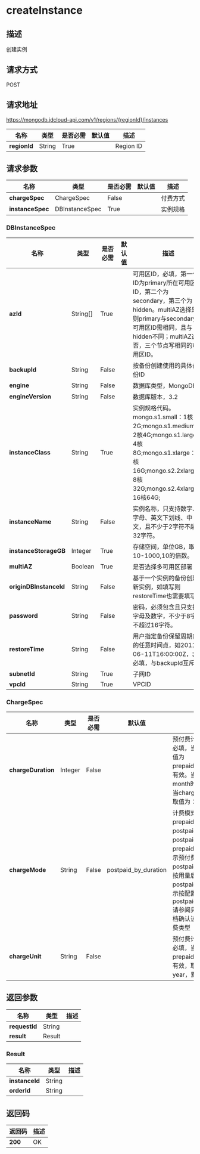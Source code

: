 # createInstance


## 描述
创建实例

## 请求方式
POST

## 请求地址
https://mongodb.jdcloud-api.com/v1/regions/{regionId}/instances

|名称|类型|是否必需|默认值|描述|
|---|---|---|---|---|
|**regionId**|String|True| |Region ID|

## 请求参数
|名称|类型|是否必需|默认值|描述|
|---|---|---|---|---|
|**chargeSpec**|ChargeSpec|False| |付费方式|
|**instanceSpec**|DBInstanceSpec|True| |实例规格|

### DBInstanceSpec
|名称|类型|是否必需|默认值|描述|
|---|---|---|---|---|
|**azId**|String[]|True| |可用区ID，必填，第一个ID为primary所在可用区ID，第二个为secondary，第三个为hidden。multiAZ选择是，则primary与secondary的可用区ID需相同，且与hidden不同；multiAZ选择否，三个节点写相同的可用区ID。|
|**backupId**|String|False| |按备份创建使用的具体备份ID|
|**engine**|String|False| |数据库类型，MongoDB|
|**engineVersion**|String|False| |数据库版本，3.2|
|**instanceClass**|String|True| |实例规格代码。mongo.s1.small：1核2G;mongo.s1.medium：2核4G;mongo.s1.large：4核8G;mongo.s1.xlarge：8核16G;mongo.s2.2xlarge：8核32G;mongo.s2.4xlarge：16核64G;|
|**instanceName**|String|False| |实例名称，只支持数字、字母、英文下划线、中文，且不少于2字符不超过32字符。|
|**instanceStorageGB**|Integer|True| |存储空间，单位GB，取值10-1000,10的倍数。|
|**multiAZ**|Boolean|True| |是否选择多可用区部署|
|**originDBInstanceId**|String|False| |基于一个实例的备份创建新实例，如填写则restoreTime也需要填写。|
|**password**|String|False| |密码，必须包含且只支持字母及数字，不少于8字符不超过16字符。|
|**restoreTime**|String|False| |用户指定备份保留周期内的任意时间点，如2011-06-11T16:00:00Z，非必填，与backupId互斥。|
|**subnetId**|String|True| |子网ID|
|**vpcId**|String|True| |VPCID|
### ChargeSpec
|名称|类型|是否必需|默认值|描述|
|---|---|---|---|---|
|**chargeDuration**|Integer|False| |预付费计费时长，预付费必填，当chargeMode取值为prepaid_by_duration时有效。当chargeUnit为month时取值为：1~9，当chargeUnit为year时取值为：1、2、3|
|**chargeMode**|String|False|postpaid_by_duration|计费模式，取值为：prepaid_by_duration，postpaid_by_usage或postpaid_by_duration，prepaid_by_duration表示预付费，postpaid_by_usage表示按用量后付费，postpaid_by_duration表示按配置后付费，默认为postpaid_by_duration.请参阅具体产品线帮助文档确认该产品线支持的计费类型|
|**chargeUnit**|String|False| |预付费计费单位，预付费必填，当chargeMode为prepaid_by_duration时有效，取值为：month、year，默认为month|

## 返回参数
|名称|类型|描述|
|---|---|---|
|**requestId**|String| |
|**result**|Result| |

### Result
|名称|类型|描述|
|---|---|---|
|**instanceId**|String| |
|**orderId**|String| |

## 返回码
|返回码|描述|
|---|---|
|**200**|OK|
